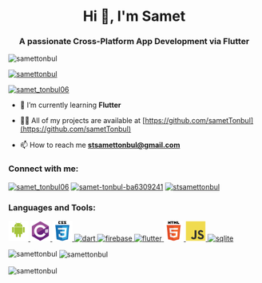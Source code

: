 <h1 align="center">Hi 👋, I'm Samet</h1>
<h3 align="center">A passionate Cross-Platform App Development via Flutter</h3>

<p align="left"> <img src="https://komarev.com/ghpvc/?username=samettonbul&label=Profile%20views&color=0e75b6&style=flat" alt="samettonbul" /> </p>

<p align="left"> <a href="https://github.com/ryo-ma/github-profile-trophy"><img src="https://github-profile-trophy.vercel.app/?username=samettonbul" alt="samettonbul" /></a> </p>

<p align="left"> <a href="https://twitter.com/samet_tonbul06" target="blank"><img src="https://img.shields.io/twitter/follow/samet_tonbul06?logo=twitter&style=for-the-badge" alt="samet_tonbul06" /></a> </p>

- 🌱 I’m currently learning **Flutter**

- 👨‍💻 All of my projects are available at [https://github.com/sametTonbul](https://github.com/sametTonbul)

- 📫 How to reach me **stsamettonbul@gmail.com**

<h3 align="left">Connect with me:</h3>
<p align="left">
<a href="https://twitter.com/samet_tonbul06" target="blank"><img align="center" src="https://raw.githubusercontent.com/rahuldkjain/github-profile-readme-generator/master/src/images/icons/Social/twitter.svg" alt="samet_tonbul06" height="30" width="40" /></a>
<a href="https://linkedin.com/in/samet-tonbul-ba6309241" target="blank"><img align="center" src="https://raw.githubusercontent.com/rahuldkjain/github-profile-readme-generator/master/src/images/icons/Social/linked-in-alt.svg" alt="samet-tonbul-ba6309241" height="30" width="40" /></a>
<a href="https://instagram.com/stsamettonbul" target="blank"><img align="center" src="https://raw.githubusercontent.com/rahuldkjain/github-profile-readme-generator/master/src/images/icons/Social/instagram.svg" alt="stsamettonbul" height="30" width="40" /></a>
</p>

<h3 align="left">Languages and Tools:</h3>
<p align="left"> <a href="https://developer.android.com" target="_blank" rel="noreferrer"> <img src="https://raw.githubusercontent.com/devicons/devicon/master/icons/android/android-original-wordmark.svg" alt="android" width="40" height="40"/> </a> <a href="https://www.w3schools.com/cs/" target="_blank" rel="noreferrer"> <img src="https://raw.githubusercontent.com/devicons/devicon/master/icons/csharp/csharp-original.svg" alt="csharp" width="40" height="40"/> </a> <a href="https://www.w3schools.com/css/" target="_blank" rel="noreferrer"> <img src="https://raw.githubusercontent.com/devicons/devicon/master/icons/css3/css3-original-wordmark.svg" alt="css3" width="40" height="40"/> </a> <a href="https://dart.dev" target="_blank" rel="noreferrer"> <img src="https://www.vectorlogo.zone/logos/dartlang/dartlang-icon.svg" alt="dart" width="40" height="40"/> </a> <a href="https://firebase.google.com/" target="_blank" rel="noreferrer"> <img src="https://www.vectorlogo.zone/logos/firebase/firebase-icon.svg" alt="firebase" width="40" height="40"/> </a> <a href="https://flutter.dev" target="_blank" rel="noreferrer"> <img src="https://www.vectorlogo.zone/logos/flutterio/flutterio-icon.svg" alt="flutter" width="40" height="40"/> </a> <a href="https://www.w3.org/html/" target="_blank" rel="noreferrer"> <img src="https://raw.githubusercontent.com/devicons/devicon/master/icons/html5/html5-original-wordmark.svg" alt="html5" width="40" height="40"/> </a> <a href="https://developer.mozilla.org/en-US/docs/Web/JavaScript" target="_blank" rel="noreferrer"> <img src="https://raw.githubusercontent.com/devicons/devicon/master/icons/javascript/javascript-original.svg" alt="javascript" width="40" height="40"/> </a> <a href="https://www.sqlite.org/" target="_blank" rel="noreferrer"> <img src="https://www.vectorlogo.zone/logos/sqlite/sqlite-icon.svg" alt="sqlite" width="40" height="40"/> </a> </p>

<p><img align="left" src="https://github-readme-stats.vercel.app/api/top-langs?username=samettonbul&show_icons=true&locale=en&layout=compact" alt="samettonbul" /></p>

<p>&nbsp;<img align="center" src="https://github-readme-stats.vercel.app/api?username=samettonbul&show_icons=true&locale=en" alt="samettonbul" /></p>

<p><img align="center" src="https://github-readme-streak-stats.herokuapp.com/?user=samettonbul&" alt="samettonbul" /></p>
